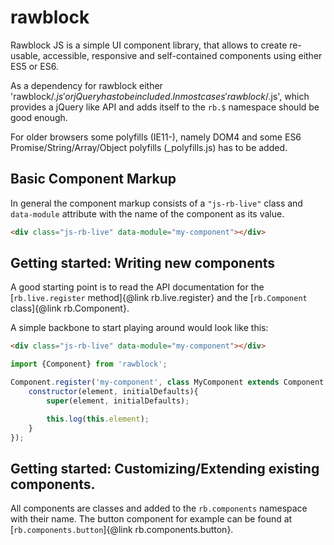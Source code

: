 rawblock
========

Rawblock JS is a simple UI component library, that allows to create re-usable, accessible, responsive and self-contained components using either ES5 or ES6.

As a dependency for rawblock either 'rawblock/$.js' or jQuery has to be included. In most cases 'rawblock/$.js', which provides a jQuery like API and adds itself to the `rb.$` namespace should be good enough.

For older browsers some polyfills (IE11-), namely DOM4 and some ES6 Promise/String/Array/Object polyfills (_polyfills.js) has to be added.


Basic Component Markup
---------

In general the component markup consists of a `"js-rb-live"` class and `data-module` attribute with the name of the component as its value.

```html
<div class="js-rb-live" data-module="my-component"></div>
```

Getting started: Writing new components
---------

A good starting point is to read the API documentation for the [`rb.live.register` method]{@link rb.live.register} and the [`rb.Component` class]{@link rb.Component}.

A simple backbone to start playing around would look like this:

```html
<div class="js-rb-live" data-module="my-component"></div>
```

```js
import {Component} from 'rawblock';

Component.register('my-component', class MyComponent extends Component {
    constructor(element, initialDefaults){
        super(element, initialDefaults);

        this.log(this.element);
    }
});
```

Getting started: Customizing/Extending existing components.
---------

All components are classes and added to the `rb.components` namespace with their name. The button component for example can be found at [`rb.components.button`]{@link rb.components.button}.
